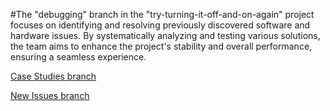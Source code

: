 #The "debugging" branch in the "try-turning-it-off-and-on-again" project focuses on identifying and resolving previously discovered software and hardware issues. By systematically analyzing and testing various solutions, the team aims to enhance the project's stability and overall performance, ensuring a seamless experience.

[Case Studies branch](https://github.com/AlexGxtr/try-turning-it-off-and-on-again/tree/CaseStudies)

[New Issues branch](https://github.com/AlexGxtr/try-turning-it-off-and-on-again/tree/New-issues)
